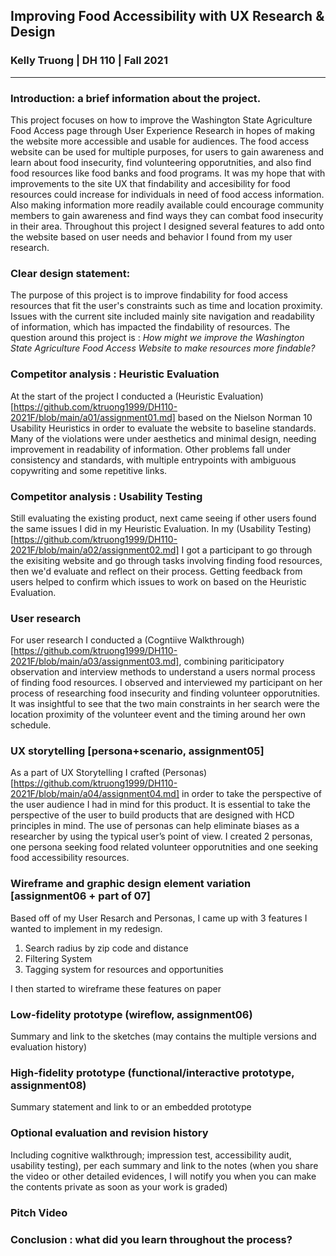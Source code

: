 ## Improving Food Accessibility with UX Research & Design
### Kelly Truong | DH 110 | Fall 2021
---

### Introduction: a brief information about the project. 
This project focuses on how to improve the Washington State Agriculture Food Access page through User Experience Research in hopes of making the website more accessible and usable for audiences. The food access website can be used for multiple purposes, for users to gain awareness and learn about food insecurity, find volunteering opporutnities, and also find food resources like food banks and food programs. It was my hope that with improvements to the site UX that findability and accesibility for food resources could increase for individuals in need of food access information. Also making information more readily available could encourage community members to gain awareness and find ways they can combat food insecurity in their area. Throughout this project I designed several features to add onto the website based on user needs and behavior I found from my user research.

### Clear design statement: 
The purpose of this project is to improve findability for food access resources that fit the user's constraints such as time and location proximity. Issues with the current site included mainly site navigation and readability of information, which has impacted the findability of resources. The question around this project is : <i> How might we improve the Washington State Agriculture Food Access Website to make resources more findable? </i> 

### Competitor analysis : Heuristic Evaluation
At the start of the project I conducted a (Heuristic Evaluation)[https://github.com/ktruong1999/DH110-2021F/blob/main/a01/assignment01.md] based on the Nielson Norman 10 Usability Heuristics in order to evaluate the website to baseline standards. Many of the violations were under aesthetics and minimal design, needing improvement in readability of information. Other problems fall under consistency and standards, with multiple entrypoints with ambiguous copywriting and some repetitive links. 

### Competitor analysis : Usability Testing
Still evaluating the existing product, next came seeing if other users found the same issues I did in my Heuristic Evaluation. In my (Usability Testing)[https://github.com/ktruong1999/DH110-2021F/blob/main/a02/assignment02.md] I got a participant to go through the exisiting website and go through tasks involving finding food resources, then we'd evaluate and reflect on their process. Getting feedback from users helped to confirm which issues to work on based on the Heuristic Evaluation.

### User research 
For user research I conducted a (Cogntiive Walkthrough)[https://github.com/ktruong1999/DH110-2021F/blob/main/a03/assignment03.md], combining pariticipatory observation and interview methods to understand a users normal process of finding food resources. I observed and interviewed my participant on her process of researching food insecurity and finding volunteer opporutnities. It was insightful to see that the two main constraints in her search were the location proximity of the volunteer event and the timing around her own schedule. 

### UX storytelling [persona+scenario, assignment05]
As a part of UX Storytelling I crafted (Personas)[https://github.com/ktruong1999/DH110-2021F/blob/main/a04/assignment04.md] in order to take the perspective of the user audience I had in mind for this product. It is essential to take the perspective of the user to build products that are designed with HCD principles in mind. The use of personas can help eliminate biases as a researcher by using the typical user’s point of view. I created 2 personas, one persona seeking food related volunteer opporutnities and one seeking food accessibility resources.

### Wireframe and graphic design element variation [assignment06 + part of 07]
Based off of my User Resarch and Personas, I came up with 3 features I wanted to implement in my redesign.
<ol>
 <li>Search radius by zip code and distance</li>
 <li>Filtering System</li>
 <li>Tagging system for resources and opportunities</li>
</ol> 
I then started to wireframe these features on paper

### Low-fidelity prototype (wireflow, assignment06)
Summary and link to the sketches (may contains the multiple versions and evaluation history)

### High-fidelity prototype (functional/interactive prototype, assignment08)
Summary statement and link to or an embedded prototype

### Optional evaluation and revision history 
Including cognitive walkthrough; impression test, accessibility audit, usability testing), per each summary and link to the notes (when you share the video or other detailed evidences, I will notify you when you can make the contents private as soon as your work is graded)

### Pitch Video

### Conclusion : what did you learn throughout the process?
 

